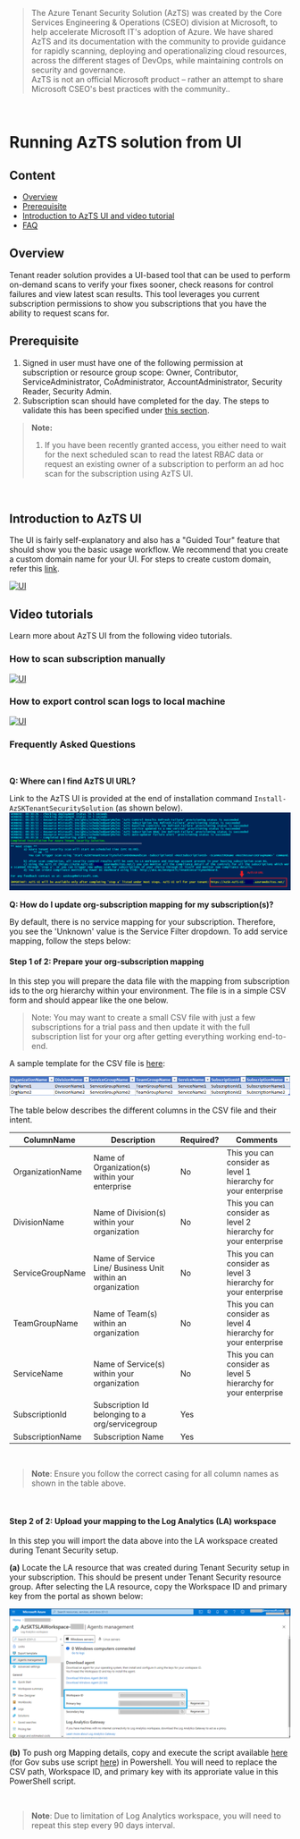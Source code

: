 
> The Azure Tenant Security Solution (AzTS) was created by the Core Services Engineering & Operations (CSEO) division at Microsoft, to help accelerate Microsoft IT's adoption of Azure. We have shared AzTS and its documentation with the community to provide guidance for rapidly scanning, deploying and operationalizing cloud resources, across the different stages of DevOps, while maintaining controls on security and governance.
<br>AzTS is not an official Microsoft product – rather an attempt to share Microsoft CSEO's best practices with the community..

</br>

# Running AzTS solution from UI

## Content

- [Overview](README.md#overview)
- [Prerequisite](README.md#prerequisite)
- [Introduction to AzTS UI and video tutorial](README.md#introduction-to-azts-ui)
- [FAQ](README.md#frequently-asked-questions)


## Overview

Tenant reader solution provides a UI-based tool that can be used to perform on-demand scans to verify your fixes sooner, check reasons for control failures and view latest scan results. This tool leverages you current subscription permissions to show you subscriptions that you have the ability to request scans for. 

## Prerequisite

1. Signed in user must have one of the following permission at subscription or resource group scope: Owner, Contributor, ServiceAdministrator, CoAdministrator, AccountAdministrator, Security Reader, Security Admin.
2. Subscription scan should have completed for the day. The steps to validate this has been specified under [this section](/01-Setup%20and%20Getting%20started/README.md#steps-3-of-3-verify-azts-ui-is-working-as-expected).

> **Note:**
> 1. If you have been recently granted access, you either need to wait for the next scheduled scan to read the latest RBAC data or request an existing owner of a subscription to perform an ad hoc scan for the subscription using AzTS UI.
>

</br>

## Introduction to AzTS UI

The UI is fairly self-explanatory and also has a "Guided Tour" feature that should show you the basic usage workflow. We recommend that you create a custom domain name for your UI. For steps to create custom domain, refer this [link](https://docs.microsoft.com/en-us/azure/app-service/app-service-web-tutorial-custom-domain).

[![UI](../Images/04_UI_Overview.gif)](https://azsk-azts-cdn.azureedge.net/videosforpublicgithubdoc/Ext_Introduction_About_AzTS_UI.mp4)

## Video tutorials

Learn more about AzTS UI from the following video tutorials.

### **How to scan subscription manually**
[![UI](../Images/04_UI_SubmitForScan.gif)](https://azsk-azts-cdn.azureedge.net/videosforpublicgithubdoc/Ext_Scan_Subscription_Manually.mp4)

### **How to export control scan logs to local machine**
[![UI](../Images/04_UI_ExportToCSV.gif)](https://azsk-azts-cdn.azureedge.net/videosforpublicgithubdoc/Ext_Export_To_CSV.mp4)


### **Frequently Asked Questions**

</br>

**Q: Where can I find AzTS UI URL?**

Link to the AzTS UI is provided at the end of installation command ```Install-AzSKTenantSecuritySolution``` (as shown below).
&nbsp;&nbsp;![UI](../Images/13_TSS_UIUrlPrintMessageInPSOutput.png) 

**Q: How do I update org-subscription mapping for my subscription(s)?**

By default, there is no service mapping for your subscription. Therefore, you see the 'Unknown' value is the Service Filter dropdown. To add service mapping, follow the steps below:

#### Step 1 of 2: Prepare your org-subscription mapping
In this step you will prepare the data file with the mapping from subscription ids to the org hierarchy within your environment. The file is in a simple CSV form and should appear like the one below. 

> Note: You may want to create a small CSV file with just a few subscriptions for a trial pass and then update it with the full subscription list for your org after getting everything working end-to-end.

A sample template for the CSV file is [here](TemplateFiles/OrgMapping.csv):

![Org-Sub metadata json](../Images/13_TSS_OrgMappingCSV.png) 

The table below describes the different columns in the CSV file and their intent.

| ColumnName  | Description | Required?	|Comments|
| ---- | ---- | ---- | ---- |
| OrganizationName | Name of Organization(s) within your enterprise | No | This you can consider as level 1 hierarchy for your enterprise |
| DivisionName | Name of Division(s) within your organization | No | This you can consider as level 2 hierarchy for your enterprise |
| ServiceGroupName | Name of Service Line/ Business Unit within an organization | No | This you can consider as level 3 hierarchy for your enterprise |
| TeamGroupName | Name of Team(s) within an organization | No | This you can consider as level 4 hierarchy for your enterprise |
| ServiceName | Name of Service(s) within your organization | No | This you can consider as level 5 hierarchy for your enterprise |
| SubscriptionId | Subscription Id belonging to a org/servicegroup | Yes |
| SubscriptionName | Subscription Name | Yes |

<br/>

> **Note**: Ensure you follow the correct casing for all column names as shown in the table above.

<br/>

#### Step 2 of 2: Upload your mapping to the Log Analytics (LA) workspace

In this step you will import the data above into the LA workspace created during Tenant Security setup. 

 **(a)** Locate the LA resource that was created during Tenant Security setup in your subscription. This should be present under Tenant Security resource group. After selecting the LA resource, copy the Workspace ID and primary key from the portal as shown below:

 ![capture Workspace ID](../Images/13_TSS_LAWS_AgentManagement.png)
 
 **(b)** To push org Mapping details, copy and execute the script available [here](../Scripts/AzTSPushOrgMappingEvents.ps1) (for Gov subs use script [here](../Scripts/AzTSPushOrgMappingEvents.Gov.ps1)) in Powershell. You will need to replace the CSV path, Workspace ID, and primary key with its approriate value in this PowerShell script.

<br/>

 > **Note**: Due to limitation of Log Analytics workspace, you will need to repeat this step every 90 days interval.

<br/>
